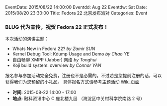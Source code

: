 EventDate: 2015/08/22 14:00:00
Eventdd: Aug 22
Eventdw: Sat
Date: 2015/08/20 23:30:00
Title: Fedora 22 北京发布派对
Categories: Event

### BLUG 代为宣传，祝贺 Fedora 22 正式发布！

本次活动的演讲主题：

* Whats New in Fedora 22? _by Zamir SUN_
* Kernel Debug Tool: Kdump Usage and Demo _by Chao YE_
* 自由畅聊 XMPP (Jabber) 网络 _by Tonghui_
* Koji build system: overview _by Connor YAN_

报名参与参加活动完全免费，注册也不是必需的。不过若是您提前注册的话，可以获得我们为您预留的小礼品。 具体报名方式请参考主题活动 [Wiki 页面](https://fedoraproject.org/wiki/Release_Party_F22_Beijing)

* **时间:** 2015-08-22 14:00 - 17:00
* **地点:** 融科资讯中心 C 座北楼九层 （海淀区中关村科学院南路 2 号）
